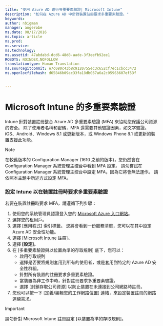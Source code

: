 ```yaml
---
title: "使用 Azure AD 進行多重要素驗證| Microsoft Intune"
description: "如何在 Azure AD 中針對裝置註冊要求多重要素驗證。"
keywords: 
author: nbigman
manager: angerobe
ms.date: 08/17/2016
ms.topic: article
ms.prod: 
ms.service: 
ms.technology: 
ms.assetid: 47abdabd-dcd6-48d8-aade-3f3eefb92ee1
ROBOTS: NOINDEX,NOFOLLOW
translationtype: Human Translation
ms.sourcegitcommit: e7c680c43b8c9120755ec3c652cf7ec1cbcc3472
ms.openlocfilehash: d65846b09ac33fa18db037a6a2c05963607ef53f


---
```


# Microsoft Intune 的多重要素驗證

Intune 針對裝置註冊整合 Azure AD 多重要素驗證 (MFA) 來協助您保護公司資源的安全。 除了使用者名稱和密碼，MFA 還需要其他驗證因素，如文字驗證。 iOS、Android、Windows 8.1 或更新版本，或 Windows Phone 8.1 或更新的裝置支援此功能。

> [!NOTE]
>
> 在較舊版本的 Configuration Manager (1610 之前的版本)，您仍然會在 Configuration Manager 系統管理主控台中看到 MFA 設定。 請勿嘗試在 Configuration Manager 系統管理主控台中設定 MFA，因為它將會無法運作。 請依照本主題中所述方式設定 MFA。

### 設定 Intune 以在裝置註冊時要求多重要素驗證
若要在裝置註冊時要求 MFA，請遵循下列步驟：

1. 使用您的系統管理員認證登入您的 [Microsoft Azure 入口網站](https://manage.windowsazure.com)。
2. 選擇您的租用戶。
2. 選擇 [應用程式] 索引標籤。 您將會看到一份服務清單，您可以在其中設定 Azure AD 安全性功能。
3. 選擇 [Microsoft Intune 註冊]。
4. 選擇 **[設定]**。 
5. 在 [多重要素驗證與以位置為準的存取規則] 底下，您可以：
    -  啟用存取規則
    -  選擇是否要將規則套用到所有的使用者，或是套用到特定的 Azure AD 安全性群組。
    -  針對所有裝置的註冊要求多重要素驗證。
    -  當裝置為非工作中時，針對註冊要求多重要素驗證。
    -  選擇 [封鎖存取公司資源] 以防止裝置在未連接到公司網路時註冊。 
4. 您也可以按一下 [定義/編輯您的工作網路位置] 連結，來設定裝置註冊的網路連線需求。
> [!IMPORTANT]
> 
> 請勿針對 Microsoft Intune 註冊設定 [以裝置為準的存取規則]。



<!--HONumber=Aug16_HO4-->


